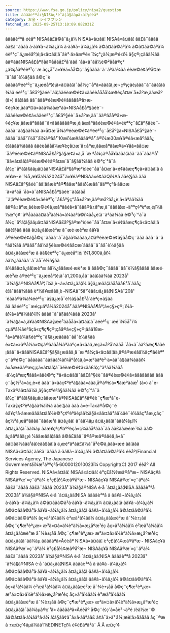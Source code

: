 ```yaml
---
source: https://www.fsa.go.jp/policy/nisa2/question
title: ããããè³ªåï¼NISAç¹è¨­ã¦ã§ããµã¤ãï¼éèåº
category: お金・ライフプラン
fetched_at: 2025-09-25T13:10:09.882031Z
---
```

ããããè³ªå
éèåº NISAã­ã£ã©ã¯ã¿ã¼
NISAã«ã¤ãã¦
NISAã«ã¤ãã¦
ãã£ã¨ãããã
ãã£ã¨ãããã
ã·ãã¥ã¬ã¼ã¿ã¼
ã·ãã¥ã¬ã¼ã¿ã¼
ã©ã¤ãã©ãªã¼
ã©ã¤ãã©ãªã¼
éèª²ç¨ä¿æéåº¦é¡ã«ã¤ãã¦ã¯ãè²·ä»ãæ®é« ï¼ç°¿ä¾¡æ®é«ï¼ ã§ç®¡çããã¾ãã ãã®ãããNISAå£åº§åã®ååãå£²å´ããå ´åã«ã¯ãå½è©²ååã®ç°¿ä¾¡åã®éèª²ç¨æ ãç¿å¹´ä»¥éã«åå©ç¨ã§ãããã¨ã¨ãªãã¾ãã
éèæ©é¢ã®å¤æ´ã¯ãå¯è½ã§ãã å©ç¨èããããã®éèª²ç¨ä¿æéåº¦é¡ã«ã¤ãã¦ã¯ãå½ç¨åºã«ããã¦ä¸æ¬ç®¡çãè¡ããã¨ã¨ããã¦ãã¾ãã éèª²ç¨å£åº§ãéè¨­ãã¦ããéèæ©é¢ã«ããéèåååå¼æ¥­èç­å¤æ´å±åºæ¸ããæåº (â») ãã¦ããã ãã¨ããã®éèæ©é¢ãããåå®å»æ­¢éç¥æ¸ããäº¤ä»ããã¾ããæ°ãã«NISAå£åº§ãéè¨­ãããéèæ©é¢ã«ããéèª²ç¨å£åº§éè¨­å±åºæ¸ãã¨ãã®ãåå®å»æ­¢éç¥æ¸ããæåºãããã¨ã«ããããããã®æ¸é¡ãæåºããéèæ©é¢ã«éèª²ç¨å£åº§ãéè¨­ãããã¨ãã§ãã¾ãã â»å¤æ´å¾ã®éèæ©é¢ã®éèª²ç¨å£åº§ã«NISAå£åº§ãè¨­ãããã¨ããå¹´ï¼å¹´åï¼ã®åå¹´10æï¼æ¥ãããã®å¹´ã®ï¼æ30æ¥ã®éã«æåºããå¿è¦ãããã¾ãããã ããéèåååå¼æ¥­èç­å¤æ´å±åºæ¸ããæåºããæ¥ä»¥åã«ãå¤æ´åã®éèæ©é¢ã®NISAå£åº§ã§æ¢ã«ä¸å ´æ ªå¼ç­ã®åå¥ãããã¦ããã¨ãã¯ããã®å¹´åã«ã¤ãã¦ã®éèæ©é¢ã®å¤æ´ã¯ã§ãã¾ããã è©³ç´°ã¯ã å½ç¨åºã¦ã§ããµã¤ããNISAå£åº§ã®æ°è¦éè¨­åã¯å¤æ´ã«é¢ããæç¶ç­ã«ã¤ãã¦ã ã æ¥æ¬è¨¼å¸æ¥­åä¼ã2024å¹´ä»¥éã®NISAã«é¢ããQï¼Aã ããè¦§ãã ããã
NISAå£åº§ãéè¨­ãã¦ããæè³å®¶ããæ°åãä½æåã¯åäººçªå·ãå¤æ´ã«ãªãå ´åã«ã¯ãNISAå£åº§ãéè¨­ãã¦ããå¨ã¦ã®éèæ©é¢ã«ãéèª²ç¨å£åº§ç°åå±åºæ¸ãã®æåºãå¿è¦ã«ãªãã¾ãã ãã®å±åºæ¸ãéèæ©é¢ã¸æåºããéã«ã¯ããã®å±åºæ¸ã¨ãããã¦æ¬äººç¢ºèªæ¸é¡ï¼ä½æ°ç¥¨ã®åãããã¤ãã³ãã¼ã«ã¼ããªã©ï¼ãå¿è¦ã¨ãªãã¾ãã è©³ç´°ã¯ã å½ç¨åºã¦ã§ããµã¤ããNISAå£åº§ã®æ°è¦éè¨­åã¯å¤æ´ã«é¢ããæç¶ç­ã«ã¤ãã¦ã ããè¦§ãã ããã
ã¤ã¿ãã¦æè³æ ã¨æé·æè³æ ãå¥ãã®éèæ©é¢ã§å©ç¨ãããã¨ã¯ã§ãã¾ãããä¸ã¤ã®éèæ©é¢ã§ãå©ç¨ããã ããã¨ã¨ãªãã¾ãã ãªããå¹´åä½ã§éèæ©é¢ãå¤æ´ãããã¨ã¯ãå¯è½ã§ãã
ã¤ã¿ãã¦æè³æ ã ãã§éèª²ç¨ä¿æéåº¦é¡ ï¼1,800ä¸åï¼ ãä½¿ããããã¨ã¯ãå¯è½ã§ãã ã¾ããã¤ã¿ãã¦æè³æ ãä½¿ãããæé·æè³æ ã ããå©ç¨ãããã¨ãå¯è½ã§ãããã ããæé·æè³æ ã®éèª²ç¨ä¿æéåº¦é¡ã¯ã1,200ä¸åã¨ããã¦ãã¾ãã
2023å¹´ã¾ã§ã®NISAå¶åº¦ ï¼ä¸è¬ã»ã¤ã¿ãã¦ï¼ ã§ä¿æãã¦ããååãå£²å´ããå¿è¦ã¯ããã¾ããã è³¼å¥æããä¸è¬NISAã¯5å¹´éãã¤ã¿ãã¦NISAã¯20å¹´éããã®ã¾ã¾éèª²ç¨ã§ä¿æå¯è½ã§ãå£²å´ãèªç±ã§ãã ãã ããéèª²ç¨æéçµäºå¾ã2024å¹´ããã®NISAå¶åº¦ã«ç§»ç®¡ ï¼ã­ã¼ã«ãªã¼ãã¼ï¼ ãããã¨ã¯ã§ãã¾ããã
2023å¹´ã¾ã§ã«ã¸ã¥ãã¢NISAã§æè³ããååã«ã¤ãã¦ã¯ãéèª²ç¨æé ï¼5å¹´ï¼ çµäºå¾ãèªåçã«ç¶ç¶ç®¡çåå®ã«ç§»ç®¡ããã18æ­³ã«ãªãã¾ã§éèª²ç¨ã§ä¿æãããã¨ãå¯è½ã§ãã
è»¢ä»»ã®å½ä»¤ç­ã®ãããå¾ãªãäºç±ã«ããä¸æçã«åºå½ããå ´åã«ã¯ãäºãæç¶ããè¡ããã¨ã«ãããNISAå£åº§ã§ä¿æããä¸å ´æ ªå¼ç­ã«ã¤ãã¦ãä¸å®ã®æéãå¼ãç¶ãéèª²ç¨ã®é©ç¨ãåãããã¨ãã§ãã¾ãï¼åºå½ä¸­ã«æ°ããªè²·ä»ãã¯ã§ãã¾ãããï¼ â»åæ±ãã®æç¡ç­ã«ã¤ãã¦ã¯ãéèæ©é¢ã«ãã£ã¦ç°ãªãã¾ããå·ä½çãªæç¶ããå«ããè©³ç´°ã«ã¤ãã¦ã¯ãå£åº§éè¨­åã®éèæ©é¢ã«ãåãåãããã ããã
ç¨åç½²ã«ãç¸è«é ããã¨ã«ããç¢ºèªã§ããã»ããä¸å®ã®è¦ä»¶ãæºããæ¹ (â») ã¯e-Taxã®ãã¤ãã¼ã¸ã§ãç¢ºèªã§ãã¾ãã è©³ç´°ã¯ã å½ç¨åºã¦ã§ããµã¤ããææ°ã®NISAå£åº§ã®éè¨­ç¶æ³ã¯e-Taxã§ç¢ºèªã§ãã¾ãï¼ã ããè¦§ãã ããã â»e-Taxã®å©ç¨èè­å¥çªå·ãææãããã¤ãå½è©²ç¢ºèªãè¡ãã¾ã§ã«ãã¤ãã³ãã¼ãè¨è¼ããç³åæ¸ç­ãç¨åç½²ã¸æåºãããã¨ãããæ¹ã
ã¤ã¿ãã¦ ã¯ãã¼ãµ
ã¤ã¿ãã¦ã¯ããã¼ãµï¼
ã¤ã¿ãã¦ã¯ãã¼ãµ
ããæ¥çªç¶äººéçã«ç¾ããåªããã¯ãã ãã£ããæéæ´¾ã ãã© ã¿ããªããä¿¡é ¼ããæããã¦ããã ã©ã£ããã¨å®å®æã®ããèä¸­ã«ã¯ ãã¤ãä½ããä¹ãã¦éãã§ãã¦ã ä¸æè­°ãªãã£ã½ã¯å³è©ä¸ããã«æé·ãã¦ããã
NISAã«ã¤ãã¦
ãã£ã¨ãããã
ã·ãã¥ã¬ã¼ã¿ã¼
ã©ã¤ãã©ãªã¼
éèåº/Financial Services Agency, The Japanese Governmentãï¼æ³äººçªå·6000012010023ï¼
Copyright(C) 2017 éèåº All Rights Reserved.
NISAã«ã¤ãã¦ NISAã«ã¤ãã¦ è³ç£å½¢æã®åºæ¬ NISAãç¥ã NISAã®æ´»ç¨äºä¾
è³ç£å½¢æã®åºæ¬
NISAãç¥ã
NISAã®æ´»ç¨äºä¾
ãã£ã¨ãããã ãã£ã¨ãããã 2023å¹´ã¾ã§ã®NISA è·å ´ã¤ã¿ãã¦NISA ããããè³ªå
2023å¹´ã¾ã§ã®NISA
è·å ´ã¤ã¿ãã¦NISA
ããããè³ªå
ã·ãã¥ã¬ã¼ã¿ã¼ ã·ãã¥ã¬ã¼ã¿ã¼ ã©ã¤ããã©ã³ã·ãã¥ã¬ã¼ã¿ã¼ ã¤ã¿ãã¦ã·ãã¥ã¬ã¼ã¿ã¼
ã©ã¤ããã©ã³ã·ãã¥ã¬ã¼ã¿ã¼
ã¤ã¿ãã¦ã·ãã¥ã¬ã¼ã¿ã¼
ã©ã¤ãã©ãªã¼ ã©ã¤ãã©ãªã¼ åç»ã³ã¼ãã¼ è³æã³ã¼ãã¼ ã¤ã¿ãã¦æè³æ å¯¾è±¡åå å©ç¨ç¶æ³èª¿æ» æ³ä»¤ã»ä¼è­°ä½ã»æ¿åºæ¹éç­
åç»ã³ã¼ãã¼
è³æã³ã¼ãã¼
ã¤ã¿ãã¦æè³æ å¯¾è±¡åå
å©ç¨ç¶æ³èª¿æ»
æ³ä»¤ã»ä¼è­°ä½ã»æ¿åºæ¹éç­
ã¤ã¿ãã¦ã¯ãã¼ãµ
ãããããªã«Ãéèåº
NISAã«ã¤ãã¦ è³ç£å½¢æã®åºæ¬ NISAãç¥ã NISAã®æ´»ç¨äºä¾
è³ç£å½¢æã®åºæ¬
NISAãç¥ã
NISAã®æ´»ç¨äºä¾
ãã£ã¨ãããã 2023å¹´ã¾ã§ã®NISA è·å ´ã¤ã¿ãã¦NISA ããããè³ªå
2023å¹´ã¾ã§ã®NISA
è·å ´ã¤ã¿ãã¦NISA
ããããè³ªå
ã·ãã¥ã¬ã¼ã¿ã¼ ã©ã¤ããã©ã³ã·ãã¥ã¬ã¼ã¿ã¼ ã¤ã¿ãã¦ã·ãã¥ã¬ã¼ã¿ã¼
ã©ã¤ããã©ã³ã·ãã¥ã¬ã¼ã¿ã¼
ã¤ã¿ãã¦ã·ãã¥ã¬ã¼ã¿ã¼
ã©ã¤ãã©ãªã¼ åç»ã³ã¼ãã¼ è³æã³ã¼ãã¼ ã¤ã¿ãã¦æè³æ å¯¾è±¡åå å©ç¨ç¶æ³èª¿æ» æ³ä»¤ã»ä¼è­°ä½ã»æ¿åºæ¹éç­
åç»ã³ã¼ãã¼
è³æã³ã¼ãã¼
ã¤ã¿ãã¦æè³æ å¯¾è±¡åå
å©ç¨ç¶æ³èª¿æ»
æ³ä»¤ã»ä¼è­°ä½ã»æ¿åºæ¹éç­
ã¤ã¿ãã¦ã¯ãã¼ãµã®ç´¹ä»
ãããããªã«Ãéèåº
å©ç¨è¦ç´ã»åè²¬äºé /èä½æ¨©
ãã©ã¤ãã·ã¼ããªã·ã¼
ã¦ã§ãã¢ã¯ã»ã·ããªãã£
ã¢ã¯ã»ã¹
å¾¡æè¦ã»åãåãã
åç¨®æå ±æ¤ç´¢ãµã¼ãã¹ï¼EDINETç­ï¼
é¢é£ãªã³ã¯
Ã
Ã
æ¤ç´¢
